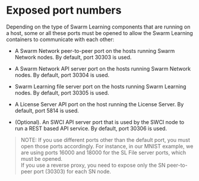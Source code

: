 # <a name="GUID-AC94A4EE-75B2-4381-9B79-94E4037D6DE9"/> Exposed port numbers

Depending on the type of Swarm Learning components that are running on a host, some or all these ports must be opened to allow the Swarm Learning containers to communicate with each other:

-   A Swarm Network peer-to-peer port on the hosts running Swarm Network nodes. By default, port 30303 is used.

-   A Swarm Network API server port on the hosts running Swarm Network nodes. By default, port 30304 is used.

-   Swarm Learning file server port on the hosts running Swarm Learning nodes. By default, port 30305 is used.

-   A License Server API port on the host running the License Server. By default, port 5814 is used.

-   \(Optional\). An SWCI API server port that is used by the SWCI node to run a REST based API service. By default, port 30306 is used.

<blockquote>
    NOTE: If you use different ports other than the default port, you must open those ports accordingly. For instance, in our MNIST example, we are using ports     16000 and 18000 for the SL File server ports, which must be opened.<br>
    If you use a reverse proxy, you need to expose only the SN peer-to-peer port (30303) for each SN node.

</blockquote>


